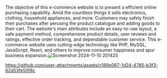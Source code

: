 The objective of this e-commerce website is to present a efficient online purchasing capability. Amid the countless things it sells electronics, clothing, household appliances, and more. Customers may safely finish their purchases after perusing the product catalogue and adding goods to their cart. The website's main attributes include an easy-to-use layout, a safe payment method, comprehensive product details, user reviews and ratings, effective order tracking, and dependable customer service. This e-commerce website uses cutting-edge technology like PHP, MySQL, JavaScript, React, and others to improve consumer happiness and spur business expansion.![Screenshot 2024-11-10 201425](https://github.com/user-attachments/assets/5658bf3f-c260-4ffb-9f44-47c9360e8ef4)


https://github.com/user-attachments/assets/c189e067-1d24-4785-b3f3-62d53fe50f8c

